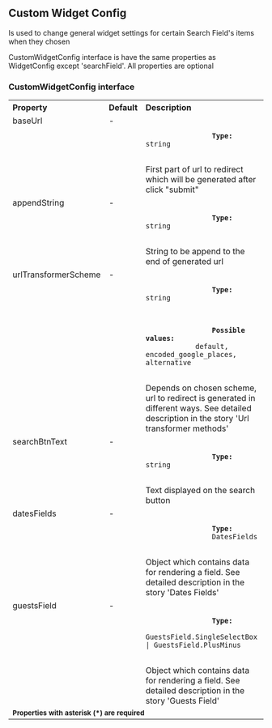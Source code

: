## Custom Widget Config

Is used to change general widget settings for certain Search Field's items when they chosen

CustomWidgetConfig interface is have the same properties as WidgetConfig except 'searchField'. All properties are optional

### CustomWidgetConfig interface

<table>
    <tr>
        <th align="left">Property</th>
        <th align="left">Default</th>
        <th align="left">Description</th>
    </tr>
    <tr>
        <td valign="top">baseUrl</td>
        <td valign="top">-</td>
        <td valign="top">
            <p><code>
                <strong>Type:</strong> string
            </code></p>
            First part of url to redirect which will be generated after click "submit"
        </td>
    </tr>
    <tr>
        <td valign="top">appendString</td>
        <td valign="top">-</td>
        <td valign="top">
            <p><code>
                <strong>Type:</strong> string
            </code></p>
            String to be append to the end of generated url
        </td>
    </tr>
    <tr>
        <td valign="top">urlTransformerScheme</td>
        <td valign="top">-</td>
        <td valign="top">
            <p><code>
                <strong>Type:</strong> string
            </code></p>
            <p><code>
                <b>Possible values:</b>
            default, encoded_google_places, alternative
            </code></p>
            Depends on chosen scheme, url to redirect is generated in different ways. See detailed description in the story 'Url transformer methods' 
        </td>
    </tr>
    <tr>
        <td valign="top">searchBtnText</td>
        <td valign="top">-</td>
        <td valign="top">
            <p><code>
                <strong>Type:</strong> string
            </code></p>
            Text displayed on the search button
        </td>
    </tr>
    <tr>
        <td valign="top">datesFields</td>
        <td valign="top">-</td>
        <td valign="top">
            <p><code>
                <strong>Type:</strong>
                DatesFields
            </code></p>
            Object which contains data for rendering a field. See detailed description in the story 'Dates Fields'
        </td>
    </tr>
    <tr>
        <td valign="top">guestsField</td>
        <td valign="top">-</td>
        <td valign="top">
            <p><code>
                <strong>Type:</strong>
                GuestsField.SingleSelectBox | GuestsField.PlusMinus
            </code></p>
            Object which contains data for rendering a field. See detailed description in the story 'Guests Field'
        </td>
    </tr>
    <tr>
        <td colspan="3">
            <b><small>Properties with asterisk (*) are required</small></b>
        </td>
    </tr>
</table>